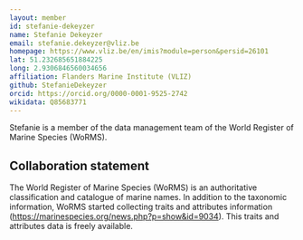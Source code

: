 ```yaml
---
layout: member
id: stefanie-dekeyzer
name: Stefanie Dekeyzer
email: stefanie.dekeyzer@vliz.be
homepage: https://www.vliz.be/en/imis?module=person&persid=26101
lat: 51.232685651884225
long: 2.9306846560034656
affiliation: Flanders Marine Institute (VLIZ)
github: StefanieDekeyzer
orcid: https://orcid.org/0000-0001-9525-2742
wikidata: Q85683771
---
```


Stefanie is a member of the data management team of the World Register of Marine Species (WoRMS).

## Collaboration statement
The World Register of Marine Species (WoRMS) is an authoritative classification and catalogue of marine names. In addition to the taxonomic information, WoRMS started collecting traits and attributes information (https://marinespecies.org/news.php?p=show&id=9034). This traits and attributes data is freely available.

